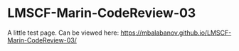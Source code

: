 # LMSCF-Marin-CodeReview-03
A little test page. Can be viewed here: https://mbalabanov.github.io/LMSCF-Marin-CodeReview-03/
